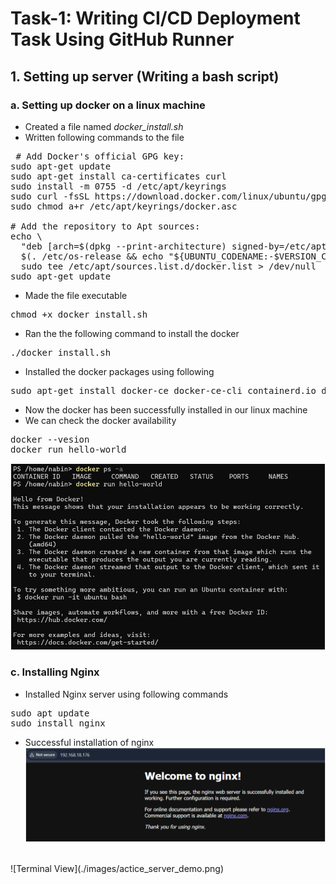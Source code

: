 # Task-1: Writing CI/CD Deployment Task Using GitHub Runner
## 1. Setting up server (Writing a bash script)
### a. Setting up docker on a linux machine
- Created a file named *docker_install.sh*
- Written following commands to the file
<pre> # Add Docker's official GPG key:
sudo apt-get update
sudo apt-get install ca-certificates curl
sudo install -m 0755 -d /etc/apt/keyrings
sudo curl -fsSL https://download.docker.com/linux/ubuntu/gpg -o /etc/apt/keyrings/docker.asc
sudo chmod a+r /etc/apt/keyrings/docker.asc

# Add the repository to Apt sources:
echo \
  "deb [arch=$(dpkg --print-architecture) signed-by=/etc/apt/keyrings/docker.asc] https://download.docker.com/linux/ubuntu \
  $(. /etc/os-release && echo "${UBUNTU_CODENAME:-$VERSION_CODENAME}") stable" | \
  sudo tee /etc/apt/sources.list.d/docker.list > /dev/null
sudo apt-get update
</pre>
- Made the file executable
<pre>chmod +x docker_install.sh</pre>
- Ran the the following command to install the docker
<pre>./docker_install.sh</pre>
- Installed the docker packages using following
<pre>sudo apt-get install docker-ce docker-ce-cli containerd.io docker-buildx-plugin docker-compose-plugin</pre>
- Now the docker has been successfully installed in our linux machine
- We can check the docker availability
<pre>
docker --vesion
docker run hello-world
</pre>
![Successful Docker Installation](./images/succesful_docker_install.png)

### c. Installing Nginx
- Installed Nginx server using following commands
<pre>
sudo apt update
sudo install nginx
</pre>
- Successful installation of nginx
![Web View](./images/active_wed.png)
</br>
![Terminal View](./images/actice_server_demo.png)



